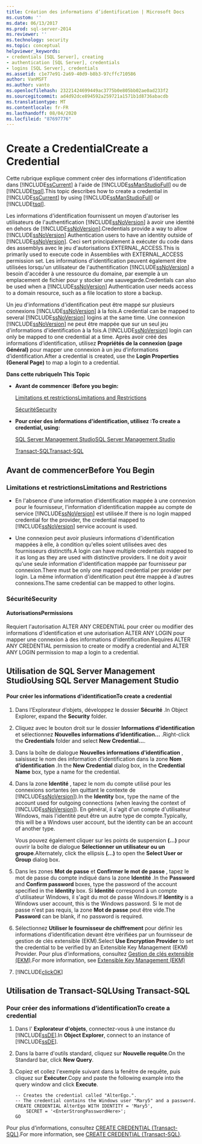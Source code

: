 ```yaml
---
title: Création des informations d’identification | Microsoft Docs
ms.custom: ''
ms.date: 06/13/2017
ms.prod: sql-server-2014
ms.reviewer: ''
ms.technology: security
ms.topic: conceptual
helpviewer_keywords:
- credentials [SQL Server], creating
- authentication [SQL Server], credentials
- logins [SQL Server], credentials
ms.assetid: c1e77e91-2a69-40d9-b8b3-97cffc710586
author: VanMSFT
ms.author: vanto
ms.openlocfilehash: 23221424699449ac3775b0e805bb02ae0ad233f2
ms.sourcegitcommit: ad4d92dce894592a259721a1571b1d8736abacdb
ms.translationtype: MT
ms.contentlocale: fr-FR
ms.lasthandoff: 08/04/2020
ms.locfileid: "87697776"
---
```

# <a name="create-a-credential"></a><span data-ttu-id="9924d-102">Create a Credential</span><span class="sxs-lookup"><span data-stu-id="9924d-102">Create a Credential</span></span>
  <span data-ttu-id="9924d-103">Cette rubrique explique comment créer des informations d'identification dans [!INCLUDE[ssCurrent](../../../includes/sscurrent-md.md)] à l'aide de [!INCLUDE[ssManStudioFull](../../../includes/ssmanstudiofull-md.md)] ou de [!INCLUDE[tsql](../../../includes/tsql-md.md)].</span><span class="sxs-lookup"><span data-stu-id="9924d-103">This topic describes how to create a credential in [!INCLUDE[ssCurrent](../../../includes/sscurrent-md.md)] by using [!INCLUDE[ssManStudioFull](../../../includes/ssmanstudiofull-md.md)] or [!INCLUDE[tsql](../../../includes/tsql-md.md)].</span></span>  
  
 <span data-ttu-id="9924d-104">Les informations d'identification fournissent un moyen d'autoriser les utilisateurs de l'authentification [!INCLUDE[ssNoVersion](../../../includes/ssnoversion-md.md)] à avoir une identité en dehors de [!INCLUDE[ssNoVersion](../../../includes/ssnoversion-md.md)].</span><span class="sxs-lookup"><span data-stu-id="9924d-104">Credentials provide a way to allow [!INCLUDE[ssNoVersion](../../../includes/ssnoversion-md.md)] Authentication users to have an identity outside of [!INCLUDE[ssNoVersion](../../../includes/ssnoversion-md.md)].</span></span> <span data-ttu-id="9924d-105">Ceci sert principalement à exécuter du code dans des assemblys avec le jeu d'autorisations EXTERNAL_ACCESS.</span><span class="sxs-lookup"><span data-stu-id="9924d-105">This is primarily used to execute code in Assemblies with EXTERNAL_ACCESS permission set.</span></span> <span data-ttu-id="9924d-106">Les informations d'identification peuvent également être utilisées lorsqu'un utilisateur de l'authentification [!INCLUDE[ssNoVersion](../../../includes/ssnoversion-md.md)] a besoin d'accéder à une ressource du domaine, par exemple à un emplacement de fichier pour y stocker une sauvegarde.</span><span class="sxs-lookup"><span data-stu-id="9924d-106">Credentials can also be used when a [!INCLUDE[ssNoVersion](../../../includes/ssnoversion-md.md)] Authentication user needs access to a domain resource, such as a file location to store a backup.</span></span>  
  
 <span data-ttu-id="9924d-107">Un jeu d'informations d'identification peut être mappé sur plusieurs connexions [!INCLUDE[ssNoVersion](../../../includes/ssnoversion-md.md)] à la fois.</span><span class="sxs-lookup"><span data-stu-id="9924d-107">A credential can be mapped to several [!INCLUDE[ssNoVersion](../../../includes/ssnoversion-md.md)] logins at the same time.</span></span> <span data-ttu-id="9924d-108">Une connexion [!INCLUDE[ssNoVersion](../../../includes/ssnoversion-md.md)] ne peut être mappée que sur un seul jeu d'informations d'identification à la fois.</span><span class="sxs-lookup"><span data-stu-id="9924d-108">A [!INCLUDE[ssNoVersion](../../../includes/ssnoversion-md.md)] login can only be mapped to one credential at a time.</span></span> <span data-ttu-id="9924d-109">Après avoir créé des informations d’identification, utilisez **Propriétés de la connexion (page Général)** pour mapper une connexion à un jeu d’informations d’identification.</span><span class="sxs-lookup"><span data-stu-id="9924d-109">After a credential is created, use the **Login Properties (General Page)** to map a login to a credential.</span></span>  
  
 <span data-ttu-id="9924d-110">**Dans cette rubrique**</span><span class="sxs-lookup"><span data-stu-id="9924d-110">**In This Topic**</span></span>  
  
-   <span data-ttu-id="9924d-111">**Avant de commencer :**</span><span class="sxs-lookup"><span data-stu-id="9924d-111">**Before you begin:**</span></span>  
  
     [<span data-ttu-id="9924d-112">Limitations et restrictions</span><span class="sxs-lookup"><span data-stu-id="9924d-112">Limitations and Restrictions</span></span>](#Restrictions)  
  
     [<span data-ttu-id="9924d-113">Sécurité</span><span class="sxs-lookup"><span data-stu-id="9924d-113">Security</span></span>](#Security)  
  
-   <span data-ttu-id="9924d-114">**Pour créer des informations d'identification, utilisez :**</span><span class="sxs-lookup"><span data-stu-id="9924d-114">**To create a credential, using:**</span></span>  
  
     [<span data-ttu-id="9924d-115">SQL Server Management Studio</span><span class="sxs-lookup"><span data-stu-id="9924d-115">SQL Server Management Studio</span></span>](#SSMSProcedure)  
  
     [<span data-ttu-id="9924d-116">Transact-SQL</span><span class="sxs-lookup"><span data-stu-id="9924d-116">Transact-SQL</span></span>](#TsqlProcedure)  
  
##  <a name="before-you-begin"></a><a name="BeforeYouBegin"></a> <span data-ttu-id="9924d-117">Avant de commencer</span><span class="sxs-lookup"><span data-stu-id="9924d-117">Before You Begin</span></span>  
  
###  <a name="limitations-and-restrictions"></a><a name="Restrictions"></a> <span data-ttu-id="9924d-118">Limitations et restrictions</span><span class="sxs-lookup"><span data-stu-id="9924d-118">Limitations and Restrictions</span></span>  
  
-   <span data-ttu-id="9924d-119">En l'absence d'une information d'identification mappée à une connexion pour le fournisseur, l'information d'identification mappée au compte de service [!INCLUDE[ssNoVersion](../../../includes/ssnoversion-md.md)] est utilisée.</span><span class="sxs-lookup"><span data-stu-id="9924d-119">If there is no login mapped credential for the provider, the credential mapped to [!INCLUDE[ssNoVersion](../../../includes/ssnoversion-md.md)] service account is used.</span></span>  
  
-   <span data-ttu-id="9924d-120">Une connexion peut avoir plusieurs informations d'identification mappées à elle, à condition qu'elles soient utilisées avec des fournisseurs distinctifs.</span><span class="sxs-lookup"><span data-stu-id="9924d-120">A login can have multiple credentials mapped to it as long as they are used with distinctive providers.</span></span> <span data-ttu-id="9924d-121">Il ne doit y avoir qu'une seule information d'identification mappée par fournisseur par connexion.</span><span class="sxs-lookup"><span data-stu-id="9924d-121">There must be only one mapped credential per provider per login.</span></span> <span data-ttu-id="9924d-122">La même information d'identification peut être mappée à d'autres connexions.</span><span class="sxs-lookup"><span data-stu-id="9924d-122">The same credential can be mapped to other logins.</span></span>  
  
###  <a name="security"></a><a name="Security"></a> <span data-ttu-id="9924d-123">Sécurité</span><span class="sxs-lookup"><span data-stu-id="9924d-123">Security</span></span>  
  
####  <a name="permissions"></a><a name="Permissions"></a> <span data-ttu-id="9924d-124">Autorisations</span><span class="sxs-lookup"><span data-stu-id="9924d-124">Permissions</span></span>  
 <span data-ttu-id="9924d-125">Requiert l'autorisation ALTER ANY CREDENTIAL pour créer ou modifier des informations d'identification et une autorisation ALTER ANY LOGIN pour mapper une connexion à des informations d'identification.</span><span class="sxs-lookup"><span data-stu-id="9924d-125">Requires ALTER ANY CREDENTIAL permission to create or modify a credential and ALTER ANY LOGIN permission to map a login to a credential.</span></span>  
  
##  <a name="using-sql-server-management-studio"></a><a name="SSMSProcedure"></a> <span data-ttu-id="9924d-126">Utilisation de SQL Server Management Studio</span><span class="sxs-lookup"><span data-stu-id="9924d-126">Using SQL Server Management Studio</span></span>  
  
#### <a name="to-create-a-credential"></a><span data-ttu-id="9924d-127">Pour créer les informations d'identification</span><span class="sxs-lookup"><span data-stu-id="9924d-127">To create a credential</span></span>  
  
1.  <span data-ttu-id="9924d-128">Dans l’Explorateur d’objets, développez le dossier **Sécurité** .</span><span class="sxs-lookup"><span data-stu-id="9924d-128">In Object Explorer, expand  the **Security** folder.</span></span>  
  
2.  <span data-ttu-id="9924d-129">Cliquez avec le bouton droit sur le dossier **Informations d’identification** et sélectionnez **Nouvelles informations d’identification...** .</span><span class="sxs-lookup"><span data-stu-id="9924d-129">Right-click the **Credentials** folder and select **New Credential...**.</span></span>  
  
3.  <span data-ttu-id="9924d-130">Dans la boîte de dialogue **Nouvelles informations d'identification** , saisissez le nom des information d'identification dans la zone **Nom d'identification** .</span><span class="sxs-lookup"><span data-stu-id="9924d-130">In the **New Credential** dialog box, in the **Credential Name** box, type a name for the credential.</span></span>  
  
4.  <span data-ttu-id="9924d-131">Dans la zone **Identité** , tapez le nom du compte utilisé pour les connexions sortantes (en quittant le contexte de [!INCLUDE[ssNoVersion](../../../includes/ssnoversion-md.md)]).</span><span class="sxs-lookup"><span data-stu-id="9924d-131">In the **Identity** box, type the name of the account used for outgoing connections (when leaving the context of [!INCLUDE[ssNoVersion](../../../includes/ssnoversion-md.md)]).</span></span> <span data-ttu-id="9924d-132">En général, il s'agit d'un compte d'utilisateur Windows, mais l'identité peut être un autre type de compte.</span><span class="sxs-lookup"><span data-stu-id="9924d-132">Typically, this will be a Windows user account, but the identity can be an account of another type.</span></span>  
  
     <span data-ttu-id="9924d-133">Vous pouvez également cliquer sur les points de suspension **(...)** pour ouvrir la boîte de dialogue **Sélectionner un utilisateur ou un groupe**.</span><span class="sxs-lookup"><span data-stu-id="9924d-133">Alternately, click the ellipsis **(...)** to open the **Select User or Group** dialog box.</span></span>  
  
5.  <span data-ttu-id="9924d-134">Dans les zones **Mot de passe** et **Confirmer le mot de passe** , tapez le mot de passe du compte indiqué dans la zone **Identité** .</span><span class="sxs-lookup"><span data-stu-id="9924d-134">In the **Password** and **Confirm password** boxes, type the password of the account specified in the **Identity** box.</span></span> <span data-ttu-id="9924d-135">Si **Identité** correspond à un compte d'utilisateur Windows, il s'agit du mot de passe Windows.</span><span class="sxs-lookup"><span data-stu-id="9924d-135">If **Identity** is a Windows user account, this is the Windows password.</span></span> <span data-ttu-id="9924d-136">Si le mot de passe n'est pas requis, la zone **Mot de passe** peut être vide.</span><span class="sxs-lookup"><span data-stu-id="9924d-136">The **Password** can be blank, if no password is required.</span></span>  
  
6.  <span data-ttu-id="9924d-137">Sélectionnez **Utiliser le fournisseur de chiffrement** pour définir les informations d’identification devant être vérifiées par un fournisseur de gestion de clés extensible (EKM).</span><span class="sxs-lookup"><span data-stu-id="9924d-137">Select **Use Encryption Provider** to set the credential to be verified by an Extensible Key Management (EKM) Provider.</span></span> <span data-ttu-id="9924d-138">Pour plus d’informations, consultez [Gestion de clés extensible &#40;EKM&#41;](../encryption/extensible-key-management-ekm.md).</span><span class="sxs-lookup"><span data-stu-id="9924d-138">For more information, see [Extensible Key Management &#40;EKM&#41;](../encryption/extensible-key-management-ekm.md)</span></span>  
  
7.  [!INCLUDE[clickOK](../../../includes/clickok-md.md)]  
  
##  <a name="using-transact-sql"></a><a name="TsqlProcedure"></a> <span data-ttu-id="9924d-139">Utilisation de Transact-SQL</span><span class="sxs-lookup"><span data-stu-id="9924d-139">Using Transact-SQL</span></span>  
  
###  <a name="to-create-a-credential"></a><a name="Credential"></a><span data-ttu-id="9924d-140">Pour créer des informations d’identification</span><span class="sxs-lookup"><span data-stu-id="9924d-140">To create a credential</span></span>  
  
1.  <span data-ttu-id="9924d-141">Dans l' **Explorateur d'objets**, connectez-vous à une instance du [!INCLUDE[ssDE](../../../includes/ssde-md.md)].</span><span class="sxs-lookup"><span data-stu-id="9924d-141">In **Object Explorer**, connect to an instance of [!INCLUDE[ssDE](../../../includes/ssde-md.md)].</span></span>  
  
2.  <span data-ttu-id="9924d-142">Dans la barre d'outils standard, cliquez sur **Nouvelle requête**.</span><span class="sxs-lookup"><span data-stu-id="9924d-142">On the Standard bar, click **New Query**.</span></span>  
  
3.  <span data-ttu-id="9924d-143">Copiez et collez l'exemple suivant dans la fenêtre de requête, puis cliquez sur **Exécuter**.</span><span class="sxs-lookup"><span data-stu-id="9924d-143">Copy and paste the following example into the query window and click **Execute**.</span></span>  
  
    ```  
    -- Creates the credential called "AlterEgo.".   
    -- The credential contains the Windows user "Mary5" and a password.  
    CREATE CREDENTIAL AlterEgo WITH IDENTITY = 'Mary5',   
        SECRET = '<EnterStrongPasswordHere>';  
    GO  
    ```  
  
 <span data-ttu-id="9924d-144">Pour plus d’informations, consultez [CREATE CREDENTIAL &#40;Transact-SQL&#41;](/sql/t-sql/statements/create-credential-transact-sql).</span><span class="sxs-lookup"><span data-stu-id="9924d-144">For more information, see [CREATE CREDENTIAL &#40;Transact-SQL&#41;](/sql/t-sql/statements/create-credential-transact-sql).</span></span>  
  
  
